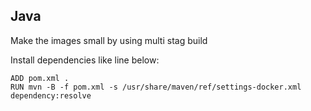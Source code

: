 ## Java

Make the images small by using multi stag build

Install dependencies like line below:
```
ADD pom.xml .
RUN mvn -B -f pom.xml -s /usr/share/maven/ref/settings-docker.xml dependency:resolve
```
